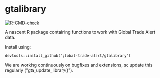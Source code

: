 # gtalibrary

<!-- badges: start -->
[![R-CMD-check](https://github.com/global-trade-alert/gtalibrary/actions/workflows/R-CMD-check.yaml/badge.svg)](https://github.com/global-trade-alert/gtalibrary/actions/workflows/R-CMD-check.yaml)
<!-- badges: end -->


A nascent R package containing functions to work with Global Trade Alert data.


Install using:
```
devtools::install_github("global-trade-alert/gtalibrary")
```
We are working continuously on bugfixes and extensions, so update this regularly ("gta_update_library()").

